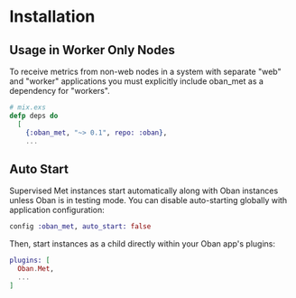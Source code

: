 # Installation

## Usage in Worker Only Nodes

To receive metrics from non-web nodes in a system with separate "web" and "worker" applications you must explicitly include oban_met as a dependency for "workers".

```elixir
# mix.exs
defp deps do
  [
    {:oban_met, "~> 0.1", repo: :oban},
    ...
```

## Auto Start

Supervised Met instances start automatically along with Oban instances unless Oban is in testing
mode. You can disable auto-starting globally with application configuration:

```elixir
config :oban_met, auto_start: false
```

Then, start instances as a child directly within your Oban app's plugins:

```elixir
plugins: [
  Oban.Met,
  ...
]
```

